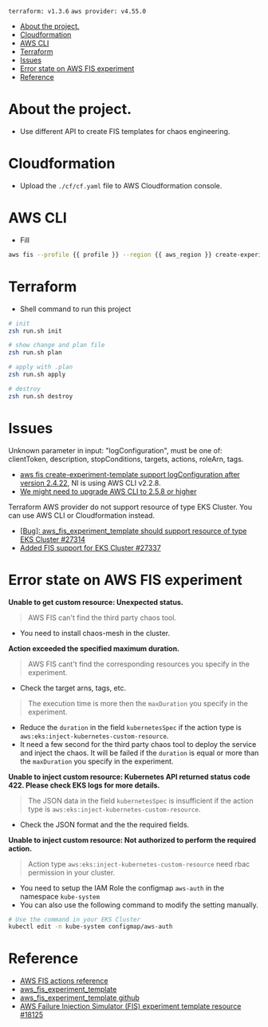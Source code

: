 `terraform: v1.3.6` `aws provider: v4.55.0`

<!-- TOC -->

- [About the project.](#about-the-project)
- [Cloudformation](#cloudformation)
- [AWS CLI](#aws-cli)
- [Terraform](#terraform)
- [Issues](#issues)
- [Error state on AWS FIS experiment](#error-state-on-aws-fis-experiment)
- [Reference](#reference)

<!-- /TOC -->

# About the project.
- Use different API to create FIS templates for chaos engineering.

# Cloudformation
- Upload the `./cf/cf.yaml` file to AWS Cloudformation console.

# AWS CLI
- Fill
```bash
aws fis --profile {{ profile }} --region {{ aws_region }} create-experiment-template --cli-input-json file://cli/StressChaos.json
```

# Terraform
- Shell command to run this project
```bash
# init
zsh run.sh init

# show change and plan file
zsh run.sh plan

# apply with .plan
zsh run.sh apply

# destroy
zsh run.sh destroy
```

# Issues
Unknown parameter in input: "logConfiguration", must be one of: clientToken, description, stopConditions, targets, actions, roleArn, tags.
- [aws fis create-experiment-template support logConfiguration after version 2.4.22](https://raw.githubusercontent.com/aws/aws-cli/v2/CHANGELOG.rst), NI is using AWS CLI v2.2.8.
- [We might need to upgrade AWS CLI to 2.5.8 or higher](https://github.com/Young-ook/terraform-aws-fis#known-issues)

Terraform AWS provider do not support resource of type EKS Cluster. You can use AWS CLI or Cloudformation instead.
- [[Bug]: aws_fis_experiment_template should support resource of type EKS Cluster #27314](https://github.com/hashicorp/terraform-provider-aws/issues/27314)
- [Added FIS support for EKS Cluster #27337](https://github.com/hashicorp/terraform-provider-aws/pull/27337)

# Error state on AWS FIS experiment
**Unable to get custom resource: Unexpected status.**
> AWS FIS can't find the third party chaos tool.
- You need to install chaos-mesh in the cluster.

**Action exceeded the specified maximum duration.**
> AWS FIS cant't find the corresponding resources you specify in the experiment.
- Check the target arns, tags, etc.
> The execution time is more then the `maxDuration` you specify in the experiment.
- Reduce the `duration` in the field `kubernetesSpec` if the action type is `aws:eks:inject-kubernetes-custom-resource`.
- It need a few second for the third party chaos tool to deploy the service and inject the chaos. It will be failed if the `duration` is equal or more than the `maxDuration` you specify in the experiment.

**Unable to inject custom resource: Kubernetes API returned status code 422. Please check EKS logs for more details.**
> The JSON data in the field `kubernetesSpec` is insufficient if the action type is `aws:eks:inject-kubernetes-custom-resource`.
- Check the JSON format and the the required fields.

**Unable to inject custom resource: Not authorized to perform the required action.**
> Action type `aws:eks:inject-kubernetes-custom-resource` need rbac permission in your cluster.
- You need to setup the IAM Role the configmap `aws-auth` in the namespace `kube-system`
- You can also use the following command to modify the setting manually.
```bash
# Use the command in your EKS Cluster
kubectl edit -n kube-system configmap/aws-auth
```

# Reference
- [AWS FIS actions reference](https://docs.aws.amazon.com/fis/latest/userguide/fis-actions-reference.html)
- [aws_fis_experiment_template](https://registry.terraform.io/providers/hashicorp/aws/latest/docs/resources/fis_experiment_template)
- [aws_fis_experiment_template github](https://github.com/hashicorp/terraform-provider-aws/blob/549d30c277cec0cedbf176a2d01879d646d6a413/website/docs/r/fis_experiment_template.html.markdown)
- [AWS Failure Injection Simulator (FIS) experiment template resource #18125](https://github.com/hashicorp/terraform-provider-aws/issues/18125)